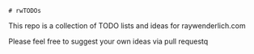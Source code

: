 	# rwTODOs





This repo is a collection of TODO lists and ideas for raywenderlich.com


Please feel free to suggest your own ideas via pull requestq

